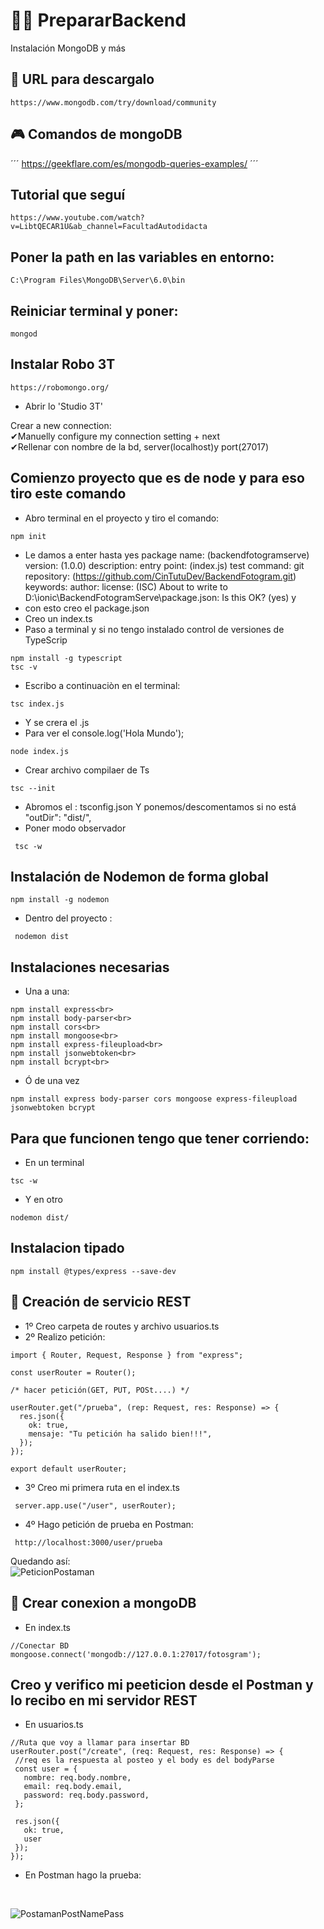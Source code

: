 # 👩‍💻 PrepararBackend
Instalación MongoDB y más

## 🧲 URL para descargalo

```
https://www.mongodb.com/try/download/community
```
## 🎮 Comandos de mongoDB
´´´
https://geekflare.com/es/mongodb-queries-examples/
´´´
## Tutorial que seguí

```
https://www.youtube.com/watch?v=LibtQECAR1U&ab_channel=FacultadAutodidacta
```
## Poner la path en las variables en entorno: 
```
C:\Program Files\MongoDB\Server\6.0\bin
```
## Reiniciar terminal y poner: 
```
mongod
```
## Instalar Robo 3T

```
https://robomongo.org/
```
* Abrir lo 'Studio 3T'

Crear a new connection:<br>
 ✔Manuelly configure my connection setting + next <br>
 ✔Rellenar con nombre de la bd, server(localhost)y port(27017)

## Comienzo proyecto que es de node y para eso tiro este comando

* Abro terminal en el proyecto y tiro el comando:
```
npm init
```
* Le damos a enter hasta yes 
package name: (backendfotogramserve)
version: (1.0.0)
description:
entry point: (index.js)
test command:
git repository: (https://github.com/CinTutuDev/BackendFotogram.git)
keywords:
author:
license: (ISC)
About to write to D:\ionic\BackendFotogramServe\package.json:
Is this OK? (yes) y
* con esto creo el package.json
* Creo un index.ts 
* Paso a terminal y si no tengo instalado control de versiones de TypeScrip 
```
npm install -g typescript
tsc -v
```
* Escribo a continuaciòn en el terminal:
```
tsc index.js
```
* Y se crera el .js
* Para ver el console.log('Hola Mundo');
 ```
node index.js
```
* Crear archivo compilaer de Ts
```
tsc --init
```
* Abromos el : tsconfig.json Y ponemos/descomentamos si no está 
 "outDir": "dist/",  
* Poner modo observador
```
 tsc -w
 ```
 
 ## Instalación de Nodemon de forma global
 
 ```
 npm install -g nodemon
 ``` 
 * Dentro del proyecto :
 ```
  nodemon dist
  ```
## Instalaciones necesarias
* Una a una:
```
npm install express<br>
npm install body-parser<br>
npm install cors<br>
npm install mongoose<br>
npm install express-fileupload<br>
npm install jsonwebtoken<br>
npm install bcrypt<br>
```
 * Ó de una vez
 ```
npm install express body-parser cors mongoose express-fileupload jsonwebtoken bcrypt
```
## Para que funcionen tengo que tener corriendo:
* En un terminal
```
tsc -w 
```
* Y en otro 
```
nodemon dist/
```
## Instalacion tipado
```
npm install @types/express --save-dev
```

## 🧵 Creación de servicio REST

* 1º Creo carpeta de routes y archivo usuarios.ts
* 2º Realizo petición:
```
import { Router, Request, Response } from "express";

const userRouter = Router();

/* hacer petición(GET, PUT, POSt....) */

userRouter.get("/prueba", (rep: Request, res: Response) => {
  res.json({
    ok: true,
    mensaje: "Tu petición ha salido bien!!!",
  });
});

export default userRouter;
``` 
* 3º Creo mi primera ruta en el index.ts
```
 server.app.use("/user", userRouter);
```
 * 4º Hago petición de prueba en Postman:
 
```
 http://localhost:3000/user/prueba
``` 
 Quedando así:
 <br>
 ![PeticionPostaman](https://user-images.githubusercontent.com/71487857/222087197-0c8ad51c-d748-4b55-85b8-d9ddd9c11c34.png)

 ## 🔌 Crear conexion a mongoDB 
 * En index.ts
 ```
 //Conectar BD
mongoose.connect('mongodb://127.0.0.1:27017/fotosgram');
```
 ## Creo y verifico mi peeticion desde el Postman y lo recibo en mi servidor REST
 * En usuarios.ts
 ```
 //Ruta que voy a llamar para insertar BD
userRouter.post("/create", (req: Request, res: Response) => {
  //req es la respuesta al posteo y el body es del bodyParse
  const user = {
    nombre: req.body.nombre,
    email: req.body.email,
    password: req.body.password,
  };

  res.json({
    ok: true,
    user
  });
});
```
* En Postman hago la prueba: 
<br>
 
![PostamanPostNamePass](https://user-images.githubusercontent.com/71487857/222143987-d79f9a4d-f380-4bb1-b185-ff3c39ecd51b.PNG)
